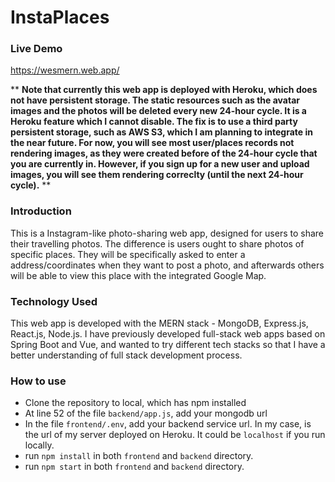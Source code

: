 # InstaPlaces

### Live Demo

https://wesmern.web.app/

** **Note that currently this web app is deployed with Heroku, which does not have persistent storage. The static resources such as the avatar images and the photos will be deleted every new 24-hour cycle. It is a Heroku feature which I cannot disable. The fix is to use a third party persistent storage, such as AWS S3, which I am planning to integrate in the near future. For now, you will see most user/places records not rendering images, as they were created before of the 24-hour cycle that you are currently in. However, if you sign up for a new user and upload images, you will see them rendering correclty (until the next 24-hour cycle).** **


### Introduction

This is a Instagram-like photo-sharing web app, designed for users to share their travelling photos. The difference is users ought to share photos of specific places. They will be specifically asked to enter a address/coordinates when they want to post a photo, and afterwards others will be able to view this place with the integrated Google Map.

### Technology Used

This web app is developed with the MERN stack - MongoDB, Express.js, React.js, Node.js. I have previously developed full-stack web apps based on Spring Boot and Vue, and wanted to try different tech stacks so that I have a better understanding of full stack development process.

### How to use

- Clone the repository to local, which has npm installed
- At line 52 of the file `backend/app.js`, add your mongodb url
- In the file `frontend/.env`, add your backend service url. In my case, is the url of my server deployed on Heroku. It could be `localhost` if you run locally.
- run `npm install` in both `frontend` and `backend` directory.
- run `npm start` in both `frontend` and `backend` directory.
